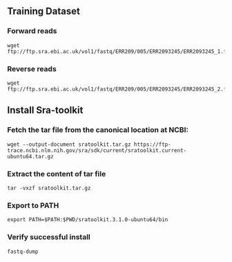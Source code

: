 ## Training Dataset
### Forward reads
```
wget ftp://ftp.sra.ebi.ac.uk/vol1/fastq/ERR209/005/ERR2093245/ERR2093245_1.fastq.gz
```
### Reverse reads
```
wget ftp://ftp.sra.ebi.ac.uk/vol1/fastq/ERR209/005/ERR2093245/ERR2093245_2.fastq.gz
```

## Install Sra-toolkit
### Fetch the tar file from the canonical location at NCBI:
```
wget --output-document sratoolkit.tar.gz https://ftp-trace.ncbi.nlm.nih.gov/sra/sdk/current/sratoolkit.current-ubuntu64.tar.gz
```
### Extract the content of tar file
```
tar -vxzf sratoolkit.tar.gz
```
### Export to PATH
```
export PATH=$PATH:$PWD/sratoolkit.3.1.0-ubuntu64/bin
```
### Verify successful install
```
fastq-dump
```
